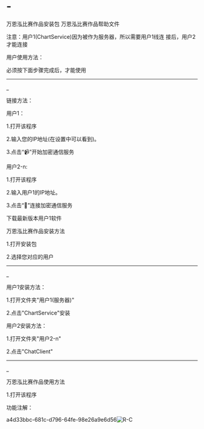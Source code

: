 # -
万恩泓比赛作品安装包
万恩泓比赛作品帮助文件

注意：用户1(ChartService)因为被作为服务器，所以需要用户1线连
接后，用户2才能连接

用户使用方法：

必须按下面步骤完成后，才能使用

_________________________________________________________________________________
_

链接方法：

用户1：

1.打开该程序

2.输入您的IP地址(在设置中可以看到)。

3.点击“📹”开始加密通信服务

用户2-n:

1.打开该程序

2.输入用户1的IP地址。

3.点击“🔗”连接加密通信服务

下载最新版本用户1软件

万恩泓比赛作品安装方法

1.打开安装包

2.选择您对应的用户

_________________________________________________________________________________
_

用户1安装方法：

1.打开文件夹"用户1(服务器)"

2.点击"ChartService"安装

用户2安装方法：

1.打开文件夹"用户2-n"

2.点击"ChatClient"

_________________________________________________________________________________
_

万恩泓比赛作品使用方法

1.打开该程序

功能注解：

a4d33bbc-681c-d796-64fe-98e26a9e6d56![R-C](https://user-images.githubusercontent.com/123353616/224469129-5d4f187f-2583-4829-918e-c7759076da05.jpg)
